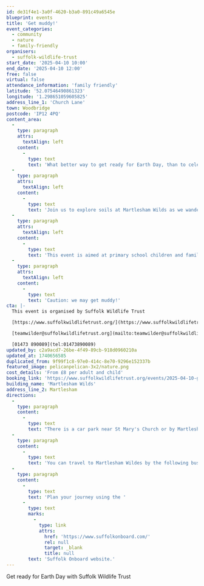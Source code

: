 ```yaml
---
id: de31f4e1-3a0f-4620-b3a0-891c49a6545e
blueprint: events
title: 'Get muddy!'
event_categories:
  - community
  - nature
  - family-friendly
organisers:
  - suffolk-wildlife-trust
start_date: '2025-04-10 10:00'
end_date: '2025-04-10 12:00'
free: false
virtual: false
attendance_information: 'family friendly'
latitude: '52.07546490861323'
longitude: '1.298651059605825'
address_line_1: 'Church Lane'
town: Woodbridge
postcode: 'IP12 4PQ'
content_area:
  -
    type: paragraph
    attrs:
      textAlign: left
    content:
      -
        type: text
        text: 'What better way to get ready for Earth Day, than to celebrate the actual earth - the soil! '
  -
    type: paragraph
    attrs:
      textAlign: left
    content:
      -
        type: text
        text: 'Join us to explore soils at Martlesham Wilds as we wander around the reserve digging in the soil, testing the soil, listening to the soil and checking out the worms that we find.'
  -
    type: paragraph
    attrs:
      textAlign: left
    content:
      -
        type: text
        text: 'This event is aimed at primary school children and families and those that are able to walk a good mile.'
  -
    type: paragraph
    attrs:
      textAlign: left
    content:
      -
        type: text
        text: 'Caution: we may get muddy!'
cta: |-
  This event is organised by Suffolk Wildlife Trust

  [https://www.suffolkwildlifetrust.org/](https://www.suffolkwildlifetrust.org/)

  [teamwilder@suffolkwildlifetrust.org](mailto:teamwilder@suffolkwildlifetrust.org)

  [01473 890089](tel:01473890089)
updated_by: c2a9acd7-26be-4f49-89cb-918d0960210a
updated_at: 1740656585
duplicated_from: 9f99f1c8-97e0-414c-8e70-9296e152337b
featured_image: pelicanpelican-3x2/nature.png
cost_details: 'From £8 per adult and child'
booking_link: 'https://www.suffolkwildlifetrust.org/events/2025-04-10-get-ready-earth-day-get-muddy'
building_name: 'Martlesham Wilds'
address_line_2: Martlesham
directions:
  -
    type: paragraph
    content:
      -
        type: text
        text: "There is a car park near St Mary's Church or by Martlesham Recreation Ground."
  -
    type: paragraph
    content:
      -
        type: text
        text: 'You can travel to Martlesham Wildes by the following bus routes - 63 (Framlingham), 65 (Rendlesham), 66 (Ipswich), and 73 (village links).'
  -
    type: paragraph
    content:
      -
        type: text
        text: 'Plan your journey using the '
      -
        type: text
        marks:
          -
            type: link
            attrs:
              href: 'https://www.suffolkonboard.com/'
              rel: null
              target: _blank
              title: null
        text: 'Suffolk Onboard website.'
---
```

Get ready for Earth Day with Suffolk Wildlife Trust